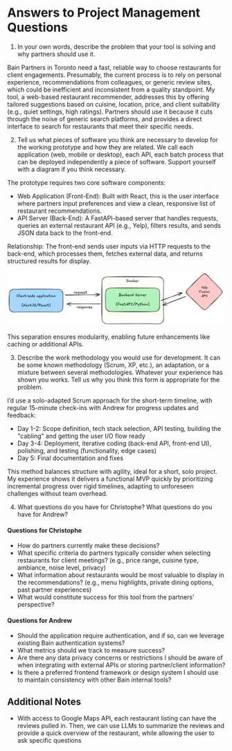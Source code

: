 # Answers to Project Management Questions

1. In your own words, describe the problem that your tool is solving and why partners should use it.

Bain Partners in Toronto need a fast, reliable way to choose restaurants for client engagements. Presumably, the current process is to rely on personal experience, recommendations from colleagues, or generic review sites, which could be inefficient and inconsistent from a quality standpoint. My tool, a web-based restaurant recommender, addresses this by offering tailored suggestions based on cuisine, location, price, and client suitability (e.g., quiet settings, high ratings). Partners should use it because it cuts through the noise of generic search platforms, and provides a direct interface to search for restaurants that meet their specific needs.

2. Tell us what pieces of software you think are necessary to develop for the working prototype and how they are related. We call each application (web, mobile or desktop), each API, each batch process that can be deployed independently a piece of software. Support yourself with a diagram if you think necessary.

The prototype requires two core software components:

- Web Application (Front-End): Built with React, this is the user interface where partners input preferences and view a clean, responsive list of restaurant recommendations.
- API Server (Back-End): A FastAPI-based server that handles requests, queries an external restaurant API (e.g., Yelp), filters results, and sends JSON data back to the front-end.

Relationship: The front-end sends user inputs via HTTP requests to the back-end, which processes them, fetches external data, and returns structured results for display.

![Architecture Diagram](arch.png)

This separation ensures modularity, enabling future enhancements like caching or additional APIs.

3. Describe the work methodology you would use for development. It can be some known methodology (Scrum, XP, etc.), an adaptation, or a mixture between several methodologies. Whatever your experience has shown you works. Tell us why you think this form is appropriate for the problem.

I’d use a solo-adapted Scrum approach for the short-term timeline, with regular 15-minute check-ins with Andrew for progress updates and feedback:

- Day 1-2: Scope definition, tech stack selection, API testing, building the "cabling" and getting the user I/O flow ready
- Day 3-4: Deployment, iterative coding (back-end API, front-end UI), polishing, and testing (functionality, edge cases)
- Day 5: Final documentation and fixes

This method balances structure with agility, ideal for a short, solo project. My experience shows it delivers a functional MVP quickly by prioritizing incremental progress over rigid timelines, adapting to unforeseen challenges without team overhead.

4. What questions do you have for Christophe? What questions do you have for Andrew?

#### Questions for Christophe

- How do partners currently make these decisions?
- What specific criteria do partners typically consider when selecting restaurants for client meetings? (e.g., price range, cuisine type, ambiance, noise level, privacy)
- What information about restaurants would be most valuable to display in the recommendations? (e.g., menu highlights, private dining options, past partner experiences)
- What would constitute success for this tool from the partners' perspective?

#### Questions for Andrew

- Should the application require authentication, and if so, can we leverage existing Bain authentication systems?
- What metrics should we track to measure success?
- Are there any data privacy concerns or restrictions I should be aware of when integrating with external APIs or storing partner/client information?
- Is there a preferred frontend framework or design system I should use to maintain consistency with other Bain internal tools?

## Additional Notes

- With access to Google Maps API, each restaurant listing can have the reviews pulled in. Then, we can use LLMs to summarize the reviews and provide a quick overview of the restaurant, while allowing the user to ask specific questions
